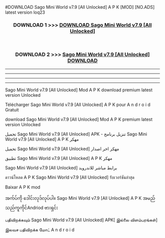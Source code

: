 #DOWNLOAD Sago Mini World v7.9  [All Unlocked] A P K [MOD] [NO.ADS] latest version loq23



<div align="center">

<h3>DOWNLOAD 1 >>> <a href="https://teeasianyam.web.app?sq=Sago Mini World v7.9  [All Unlocked]">DOWNLOAD Sago Mini World v7.9  [All Unlocked] </a></h3><br>

<h3>DOWNLOAD 2 >>> <a href="https://teeasianyam.web.app?sq=Sago Mini World v7.9  [All Unlocked] ">Sago Mini World v7.9  [All Unlocked]  DOWNLOAD </a></h3>

</div>


----------------------------------------------------------

----------------------------------------------------------

----------------------------------------------------------

----------------------------------------------------------


Sago Mini World v7.9  [All Unlocked]  Mod A P K download premium latest version Unlocked

Télécharger Sago Mini World v7.9  [All Unlocked]  A P K pour A n d r o i d Gratuit

download Sago Mini World v7.9  [All Unlocked]  Mod A P K premium latest version Unlocked

تحميل Sago Mini World v7.9  [All Unlocked]  APK - تنزيل برنامج Sago Mini World v7.9  [All Unlocked]  A P K مهكر

تحميل Sago Mini World v7.9  [All Unlocked]  مهكر اخر اصدار

تطبيق Sago Mini World v7.9  [All Unlocked]  A P K مهكر

Sago Mini World v7.9  [All Unlocked]  برابط مباشر للاندرويد

ดาวน์โหลด A P K Sago Mini World v7.9  [All Unlocked]  รับเวอร์ชันล่าสุด

Baixar A P K mod

အက်ပ်ကို ဒေါင်းလုဒ်လုပ်ပါ။ Sago Mini World v7.9  [All Unlocked]  A P K အမည်သည်ကူကိုင်Andriod ဗားရှင်း

பதிவிறக்கவும் Sago Mini World v7.9  [All Unlocked]  APK[ இல்லை விளம்பரங்கள்] 
 
இலவச பதிவிறக்க மோட் A n d r o i d



